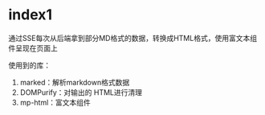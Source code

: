 # index1

通过SSE每次从后端拿到部分MD格式的数据，转换成HTML格式，使用富文本组件呈现在页面上

使用到的库：

1. marked：解析markdown格式数据
2. DOMPurify：对输出的 HTML进行清理
3. mp-html：富文本组件